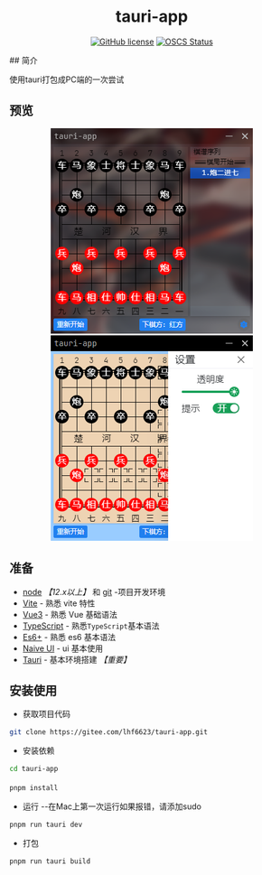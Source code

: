 <div align="center"> 
    
<h1>tauri-app</h1>
    
[![GitHub license](https://img.shields.io/github/license/lhf6623/tauri-app)](https://github.com/lhf6623/tauri-app/blob/master/LICENSE) [![OSCS Status](https://www.oscs1024.com/platform/badge/lhf6623/tauri-app.svg?size=small)](https://www.oscs1024.com/project/lhf6623/tauri-app?ref=badge_small)

</div>
## 简介

使用tauri打包成PC端的一次尝试

## 预览

<p align="center">
    <img alt="tauri-app Logo" width="358" src="https://github.com/lhf6623/tauri-app/raw/master/public/page.png">
    <img alt="tauri-app Logo" width="358" src="https://github.com/lhf6623/tauri-app/raw/master/public/page_setting.png"></img>
</p>

## 准备

- [node](http://nodejs.org/) _【12.x以上】_  和 [git](https://git-scm.com/) -项目开发环境
- [Vite](https://vitejs.dev/) - 熟悉 vite 特性
- [Vue3](https://v3.vuejs.org/) - 熟悉 Vue 基础语法
- [TypeScript](https://www.typescriptlang.org/) - 熟悉`TypeScript`基本语法
- [Es6+](http://es6.ruanyifeng.com/) - 熟悉 es6 基本语法
- [Naive UI](https://www.naiveui.com/zh-CN/light) - ui 基本使用
- [Tauri](https://tauri.studio/v1/guides/getting-started/prerequisites) - 基本环境搭建 _【重要】_ 

## 安装使用

- 获取项目代码

```bash
git clone https://gitee.com/lhf6623/tauri-app.git
```

- 安装依赖

```bash
cd tauri-app

pnpm install

```

- 运行 --在Mac上第一次运行如果报错，请添加sudo

```bash
pnpm run tauri dev
```

- 打包

```bash
pnpm run tauri build
```
